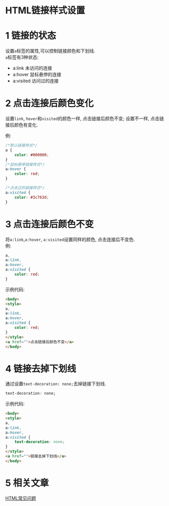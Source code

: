 HTML链接样式设置
===


1 链接的状态
===

设置`a`标签的属性,可以控制链接颜色和下划线.      
`a`标签有3种状态:   

* a:link		未访问的连接
* a:hover		鼠标悬停的连接
* a:visited 	访问过的连接

2 点击连接后颜色变化
===

设置`link`, `hover`和`visited`的颜色一样, 点击链接后颜色不变; 设置不一样, 点击链接后颜色有变化.     

例:
```css
/*默认链接样式*/
a {
    color: #000000;
}
/*鼠标悬停链接样式*/
a:hover {
    color: red;
}

/*点击过的链接样式*/
a:visited {
    color: #3c763d;
}
```

3 点击连接后颜色不变
===

将`a:link`,`a:hover`, `a:visited`设置同样的颜色, 点击连接后不变色.   
例:  

```css
a,
a:link,
a:hover,
a:visited {
    color: red;
}
```

示例代码:
```html
<body>
<style>
a,
a:link,
a:hover,
a:visited {
    color: red;
}
</style> 
<a href="">点击链接后颜色不变</a>  
</body>
```

4 链接去掉下划线
===

通过设置`text-decoration: none;`去掉链接下划线.

```css
text-decoration: none;
```
示例代码:

```html
<body>
<style>
a,
a:link,
a:hover,
a:visited {
    text-decoration: none;
}
</style> 
<a href="">链接去掉下划线</a>  
</body>
```

5 相关文章
===

[HTML常见问题](http://localhost/article/html/index.html)